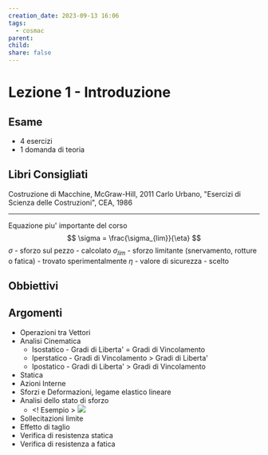 ```yaml
---
creation_date: 2023-09-13 16:06
tags:
  - cosmac
parent: 
child: 
share: false
---
```

# Lezione 1 - Introduzione

## Esame

- 4 esercizi
- 1 domanda di teoria

## Libri Consigliati

Costruzione di Macchine, McGraw-Hill, 2011
Carlo Urbano, "Esercizi di Scienza delle Costruzioni", CEA, 1986

---
Equazione piu' importante del corso
$$
\sigma = \frac{\sigma_{lim}}{\eta}
$$
$\sigma$ - sforzo sul pezzo - calcolato
$\sigma_{lim}$ - sforzo limitante (snervamento, rotture o fatica) - trovato sperimentalmente
$\eta$ - valore di sicurezza - scelto 
## Obbiettivi
## Argomenti

- Operazioni tra Vettori
- Analisi Cinematica
	- Isostatico - Gradi di Liberta' = Gradi di Vincolamento
	- Iperstatico - Gradi di Vincolamento > Gradi di Liberta'
	- Ipostatico - Gradi di Liberta' > Gradi di Vincolamento
- Statica
- Azioni Interne
- Sforzi e Deformazioni, legame elastico lineare
- Analisi dello stato di sforzo
	- <! Esempio >
		![](Drawing%202023-09-14%2020.11.04.excalidraw.png)
- Sollecitazioni limite
- Effetto di taglio
- Verifica di resistenza statica
- Verifica di resistenza a fatica